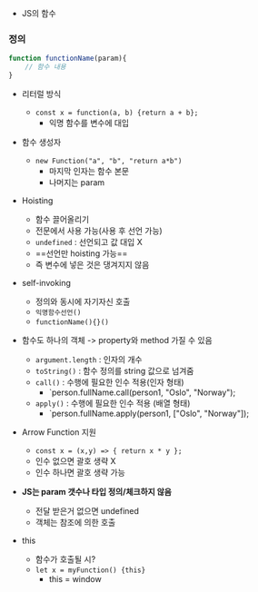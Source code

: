 - JS의 함수

### 정의
```JavaScript
function functionName(param){
	// 함수 내용	
}
```

- 리터럴 방식
	- `const x = function(a, b) {return a + b};`
		- 익명 함수를 변수에 대입
- 함수 생성자
	- `new Function("a", "b", "return a*b")`
		- 마지막 인자는 함수 본문
		- 나머지는 param
- Hoisting
	- 함수 끌어올리기
	- 전문에서 사용 가능(사용 후 선언 가능)
	- `undefined` : 선언되고 값 대입 X
	- ==선언만 hoisting 가능==
	- 즉 변수에 넣은 것은 댕겨지지 않음
- self-invoking
	- 정의와 동시에 자기자신 호출
	- `익명함수선언()`
	- `functionName(){}()`

- 함수도 하나의 객체 -> property와 method 가질 수 있음
	- `argument.length` : 인자의 개수
	- `toString()` : 함수 정의를 string 값으로 넘겨줌
	- `call()` : 수행에 필요한 인수 적용(인자 형태)
		- `person.fullName.call(person1, "Oslo", "Norway");
	- `apply()` : 수행에 필요한 인수 적용 (배열 형태)
		- `person.fullName.apply(person1, ["Oslo", "Norway"]);

- Arrow Function 지원
	- `const x = (x,y) => { return x * y };`
	- 인수 없으면 괄호 생략 X
	- 인수 하나면 괄호 생략 가능

- **JS는 param 갯수나 타입 정의/체크하지 않음**
	- 전달 받은거 없으면 undefined
	- 객체는 참조에 의한 호출

- this
	- 함수가 호출될 시?
	- `let x = myFunction() {this}`
		- this = window